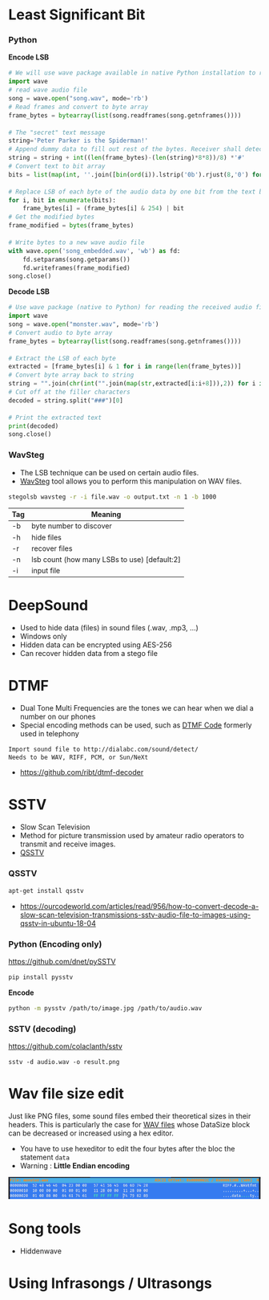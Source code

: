 
# Least Significant Bit

### Python
**Encode LSB**

```python
# We will use wave package available in native Python installation to read and write .wav audio file
import wave
# read wave audio file
song = wave.open("song.wav", mode='rb')
# Read frames and convert to byte array
frame_bytes = bytearray(list(song.readframes(song.getnframes())))

# The "secret" text message
string='Peter Parker is the Spiderman!'
# Append dummy data to fill out rest of the bytes. Receiver shall detect and remove these characters.
string = string + int((len(frame_bytes)-(len(string)*8*8))/8) *'#'
# Convert text to bit array
bits = list(map(int, ''.join([bin(ord(i)).lstrip('0b').rjust(8,'0') for i in string])))

# Replace LSB of each byte of the audio data by one bit from the text bit array
for i, bit in enumerate(bits):
    frame_bytes[i] = (frame_bytes[i] & 254) | bit
# Get the modified bytes
frame_modified = bytes(frame_bytes)

# Write bytes to a new wave audio file
with wave.open('song_embedded.wav', 'wb') as fd:
    fd.setparams(song.getparams())
    fd.writeframes(frame_modified)
song.close()
```

**Decode LSB**
```python
# Use wave package (native to Python) for reading the received audio file
import wave
song = wave.open("monster.wav", mode='rb')
# Convert audio to byte array
frame_bytes = bytearray(list(song.readframes(song.getnframes())))

# Extract the LSB of each byte
extracted = [frame_bytes[i] & 1 for i in range(len(frame_bytes))]
# Convert byte array back to string
string = "".join(chr(int("".join(map(str,extracted[i:i+8])),2)) for i in range(0,len(extracted),8))
# Cut off at the filler characters
decoded = string.split("###")[0]

# Print the extracted text
print(decoded)
song.close()       
```

### WavSteg

- The LSB technique can be used on certain audio files.
- [WavSteg](https://github.com/ragibson/Steganography#WavSteg) tool allows you to perform this manipulation on WAV files.

```bash
stegolsb wavsteg -r -i file.wav -o output.txt -n 1 -b 1000
```


| Tag | Meaning                                      |
| --- | -------------------------------------------- |
| -b  | byte number to discover                      |
| -h  | hide files                                   |
| -r  | recover files                                |
| -n  | lsb count (how many LSBs to use) [default:2] |
| -i  | input file                                   |


# DeepSound

- Used to hide data (files) in sound files (.wav, .mp3, ...)
- Windows only
- Hidden data can be encrypted using AES-256
- Can recover hidden data from a stego file


# DTMF

- Dual Tone Multi Frequencies are the tones we can hear when we dial a number on our phones
- Special encoding methods can be used, such as [DTMF Code](https://en.wikipedia.org/wiki/Dual-tone_multi-frequency_signaling) formerly used in telephony

```
Import sound file to http://dialabc.com/sound/detect/
Needs to be WAV, RIFF, PCM, or Sun/NeXt
```

- https://github.com/ribt/dtmf-decoder


# SSTV

- Slow Scan Television
- Method for picture transmission used by amateur radio operators to transmit and receive images.
- [QSSTV](https://doc.ubuntu-fr.org/qsstv)

### QSSTV

```bash
apt-get install qsstv
```

- https://ourcodeworld.com/articles/read/956/how-to-convert-decode-a-slow-scan-television-transmissions-sstv-audio-file-to-images-using-qsstv-in-ubuntu-18-04

### Python (Encoding only)

https://github.com/dnet/pySSTV

```bash
pip install pysstv
```

**Encode**
```bash
python -m pysstv /path/to/image.jpg /path/to/audio.wav
```

### SSTV (decoding)

https://github.com/colaclanth/sstv

```
sstv -d audio.wav -o result.png
```

# Wav file size edit

Just like PNG files, some sound files embed their theoretical sizes in their headers. This is particularly the case for [WAV files](https://fr.wikipedia.org/wiki/Waveform_Audio_File_Format#En-t%C3%AAte_de_fichier_WAV) whose DataSize block can be decreased or increased using a hex editor.

- You have to use hexeditor to edit the four bytes after the bloc the statement `data`
- Warning : **Little Endian encoding**

![](images/Pasted%20image%2020240611171253.png)


# Song tools

- Hiddenwave

# Using Infrasongs / Ultrasongs

